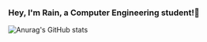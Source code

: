 ### Hey, I'm Rain, a Computer Engineering student!👋

![Anurag's GitHub stats](https://github-readme-stats.vercel.app/api?username=rainzoneo2&count_private=true&show_icons=true)

<!--
**RainZoneO2/RainZoneO2** is a ✨ _special_ ✨ repository because its `README.md` (this file) appears on your GitHub profile.

Here are some ideas to get you started:

- 🔭 I’m currently working on ...
- 🌱 I’m currently learning ...
- 👯 I’m looking to collaborate on ...
- 🤔 I’m looking for help with ...
- 💬 Ask me about ...
- 📫 How to reach me: ...
- 😄 Pronouns: ...
- ⚡ Fun fact: ...
-->
